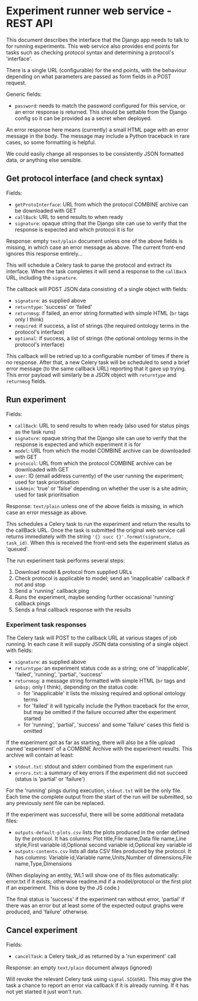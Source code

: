 # Experiment runner web service - REST API

This document describes the interface that the Django app needs to talk to for running experiments.
This web service also provides end points for tasks such as checking protocol syntax and determining a protocol's 'interface'.

There is a single URL (configurable) for the end points, with the behaviour depending on what parameters are passed as form fields in a POST request.

Generic fields:
* `password`: needs to match the password configured for this service, or an error response is returned.
  This should be settable from the Django config so it can be provided as a secret when deployed.

An error response here means (currently) a small HTML page with an error message in the body.
The message may include a Python traceback in rare cases, so some formatting is helpful.

We could easily change all responses to be consistently JSON formatted data, or anything else sensible.

## Get protocol interface (and check syntax)

Fields:
* `getProtoInterface`: URL from which the protocol COMBINE archive can be downloaded with GET
* `callBack`: URL to send results to when ready
* `signature`: opaque string that the Django site can use to verify that the response is expected and which protocol it is for

Response: empty `text/plain` document unless one of the above fields is missing, in which case an error message as above.
The current front-end ignores this response entirely...

This will schedule a Celery task to parse the protocol and extract its interface.
When the task completes it will send a response to the `callBack` URL, including the `signature`.

The callback will POST JSON data consisting of a single object with fields:
* `signature`: as supplied above
* `returntype`: 'success' or 'failed'
* `returnmsg`: if failed, an error string formatted with simple HTML (`br` tags only I think)
* `required`: if success, a list of strings (the required ontology terms in the protocol's interface)
* `optional`: if success, a list of strings (the optional ontology terms in the protocol's interface)

This callback will be retried up to a configurable number of times if there is no response.
After that, a new Celery task will be scheduled to send a brief error message (to the same callback URL) reporting that it gave up trying.
This error payload will similarly be a JSON object with `returntype` and `returnmsg` fields.

## Run experiment

Fields:
* `callBack`: URL to send results to when ready (also used for status pings as the task runs)
* `signature`: opaque string that the Django site can use to verify that the response is expected and which experiment it is for
* `model`: URL from which the model COMBINE archive can be downloaded with GET
* `protocol`: URL from which the protocol COMBINE archive can be downloaded with GET
* `user`: ID (email address currently) of the user running the experiment; used for task prioritisation
* `isAdmin`: 'true' or 'false' depending on whether the user is a site admin; used for task prioritisation

Response: `text/plain` unless one of the above fields is missing, in which case an error message as above.

This schedules a Celery task to run the experiment and return the results to the callBack URL.
Once the task is submitted the original web service call returns immediately with the string `'{} succ {}'.format(signature, task_id)`.
When this is received the front-end sets the experiment status as 'queued'.

The run experiment task performs several steps:
1. Download model & protocol from supplied URLs
2. Check protocol is applicable to model; send an 'inapplicable' callback if not and stop
3. Send a 'running' callback ping
4. Runs the experiment, maybe sending further occasional 'running' callback pings
5. Sends a final callback response with the results

### Experiment task responses

The Celery task will POST to the callback URL at various stages of job running.
In each case it will supply JSON data consisting of a single object with fields:
* `signature`: as supplied above
* `returntype`: an experiment status code as a string;
  one of 'inapplicable', 'failed', 'running', 'partial', 'success'
* `returnmsg`: a message string formatted with simple HTML (`br` tags and `&nbsp;` only I think),
  depending on the status code:
    - for 'inapplicable' it lists the missing required and optional ontology terms
    - for 'failed' it will typically include the Python traceback for the error, but may be omitted
      if the failure occurred after the experiment started
    - for 'running', 'partial', 'success' and some 'failure' cases this field is omitted

If the experiment got as far as starting, there will also be a file upload named 'experiment' of a COMBINE Archive with the experiment results.
This archive will contain at least:
* `stdout.txt`: stdout and stderr combined from the experiment run
* `errors.txt`: a summary of key errors if the experiment did not succeed (status is 'partial' or 'failure')

For the 'running' pings during execution, `stdout.txt` will be the only file.
Each time the complete output from the start of the run will be submitted, so any previously sent file can be replaced.

If the experiment was successful, there will be some additional metadata files:
* `outputs-default-plots.csv` lists the plots produced in the order defined by the protocol.
  It has columns: Plot title,File name,Data file name,Line style,First variable id,Optional second variable id,Optional key variable id
* `outputs-contents.csv` lists all data CSV files produced by the protocol.
  It has columns: Variable id,Variable name,Units,Number of dimensions,File name,Type,Dimensions

(When displaying an entity, WL1 will show one of its files automatically: error.txt if it exists; otherwise readme.md if a model/protocol or the first plot if an experiment. This is done by the JS code.)

The final status is 'success' if the experiment ran without error,
'partial' if there was an error but at least some of the expected output graphs were produced,
and 'failure' otherwise.

## Cancel experiment

Fields:
* `cancelTask`: a Celery task_id as returned by a 'run experiment' call

Response: an empty `text/plain` document always (ignored)

Will revoke the relevant Celery task using `signal.SIGUSR1`.
This may give the task a chance to report an error via callback if it is already running.
If it has not yet started it just won't run.

